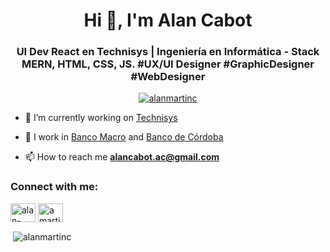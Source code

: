 <h1 align="center">Hi 👋, I'm Alan Cabot</h1>
<h3 align="center">UI Dev React en Technisys | Ingeniería en Informática - Stack MERN, HTML, CSS, JS. #UX/UI Designer #GraphicDesigner #WebDesigner</h3>

<p align="center"> <a href="https://github.com/ryo-ma/github-profile-trophy"><img src="https://github-profile-trophy.vercel.app/?username=alanmartinc" alt="alanmartinc" /></a> </p>

- 🔭 I’m currently working on [Technisys](https://technisys.com/?lang=es)
- 🔭 I work in [Banco Macro](https://www.macro.com.ar/home-page) and [Banco de Córdoba](https://www.bancor.com.ar/718_APP/)

- 📫 How to reach me **alancabot.ac@gmail.com**

<h3 align="left">Connect with me:</h3>
<p align="left">
<a href="https://linkedin.com/in/alan-cabot" target="blank"><img align="center" src="https://cdn.jsdelivr.net/npm/simple-icons@3.0.1/icons/linkedin.svg" alt="alan-cabot" height="30" width="40" /></a>
<a href="https://instagram.com/amartinc_" target="blank"><img align="center" src="https://cdn.jsdelivr.net/npm/simple-icons@3.0.1/icons/instagram.svg" alt="amartinc_" height="30" width="40" /></a>
</p>

<p>&nbsp;<img align="center" src="https://github-readme-stats.vercel.app/api?username=alanmartinc&show_icons=true&locale=en" alt="alanmartinc" /></p>
